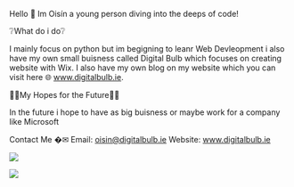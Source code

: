 Hello 👋
Im Oisín a young person diving into the deeps of code!

❔What do i do❔

I mainly focus on python but im begigning to leanr Web Devleopment i also have my own small buisness called Digital Bulb which focuses on creating website with Wix. I also have my own blog on my website which you can visit here 🌐 www.digitalbulb.ie.

🐱‍🏍My Hopes for the Future🐱‍👤

In the future i hope to have as big buisness or maybe work for a company like Microsoft 

Contact Me �✉
Email: oisin@digitalbulb.ie
Website: www.digitalbulb.ie 



<img align="center" src="https://github-readme-stats.vercel.app/api/<CARD_TYPE>/?username=<USERNAME>&theme=<THEME_NAME>" />

![](https://img.shields.io/badge/<Websites>-<Python>-informational?style=flat&logo=<LOGO_NAME>&logoColor=white&color=2bbc8a)
